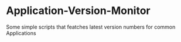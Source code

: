 Application-Version-Monitor
===========================

Some simple scripts that featches latest version numbers for common Applications
